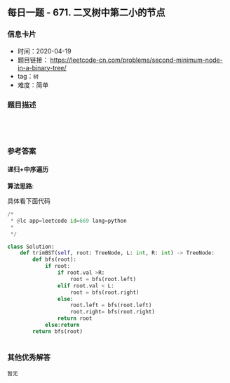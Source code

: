 ## 每日一题 - 671.  二叉树中第二小的节点

### 信息卡片

- 时间：2020-04-19
- 题目链接： https://leetcode-cn.com/problems/second-minimum-node-in-a-binary-tree/
- tag：`树`
- 难度：简单

### 题目描述

```
 

 
```



### 参考答案

#### 递归+中序遍历

**算法思路**:

 

具体看下面代码

```python
/*
 * @lc app=leetcode id=669 lang=python
 *
 */

class Solution:
    def trimBST(self, root: TreeNode, L: int, R: int) -> TreeNode:
        def bfs(root):
            if root:
                if root.val >R:
                    root = bfs(root.left)
                elif root.val < L:
                    root = bfs(root.right)
                else:
                    root.left = bfs(root.left)
                    root.right= bfs(root.right)
                return root
            else:return 
        return bfs(root)
		
```

 

### 其他优秀解答

```
暂无
```



